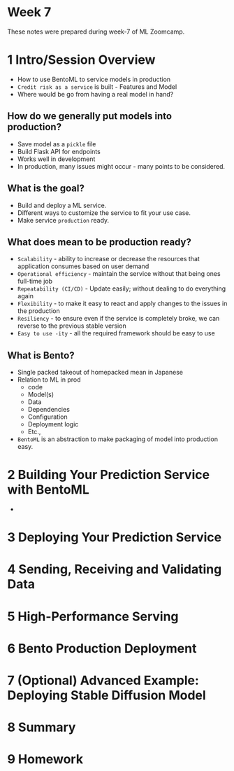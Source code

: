 # Week 7 
These notes were prepared during week-7 of ML Zoomcamp. 

# 1 Intro/Session Overview
- How to use BentoML to service models in production 
- `Credit risk as a service` is built - Features and Model
- Where would be go from having a real model in hand?

## How do we generally put models into production? 
- Save model as a  `pickle` file 
- Build Flask API for endpoints 
- Works well in development 
- In production, many issues might occur - many points to be considered.

## What is the goal? 
- Build and deploy a ML service.
- Different ways to customize the service to fit your use case.
- Make service `production` ready.

## What does mean to be production ready?
- `Scalability` - ability to increase or decrease the resources that application consumes based on user demand
- `Operational efficiency` - maintain the service without that being ones full-time job
- `Repeatability (CI/CD)` - Update easily; without dealing to do everything again
- `Flexibility` - to make it easy to react and apply changes to the issues in the production
- `Resiliency` - to ensure even if the service is completely broke, we can reverse to the previous stable version
- `Easy to use -ity` - all the required framework should be easy to use

## What is Bento? 
- Single packed takeout of homepacked mean in Japanese
- Relation to ML in prod 
    - code 
    - Model(s)
    - Data
    - Dependencies
    - Configuration
    - Deployment logic
    - Etc., 
- `BentoML` is an abstraction to make packaging of model into production easy. 


# 2 Building Your Prediction Service with BentoML
- 


# 3 Deploying Your Prediction Service

# 4 Sending, Receiving and Validating Data

# 5 High-Performance Serving

# 6 Bento Production Deployment

# 7 (Optional) Advanced Example: Deploying Stable Diffusion Model

# 8 Summary

# 9 Homework